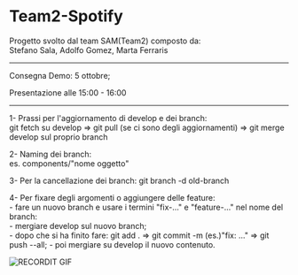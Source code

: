 # Team2-Spotify
<p>Progetto svolto dal team SAM(Team2) composto da:<br>
Stefano Sala, Adolfo Gomez, Marta Ferraris</p>

<hr/>

Consegna Demo: 5 ottobre;
<p>Presentazione alle 15:00 - 16:00</p>

<hr/>

<p>1- Prassi per l'aggiornamento di develop e dei branch:<br/>
git fetch su develop => 
git pull (se ci sono degli aggiornamenti) => 
git merge develop sul proprio branch</p>

<p>2- Naming dei branch:<br/>
  es. components/"nome oggetto"</p> 
  
<p>3- Per la cancellazione dei branch: git branch -d old-branch</p>

<p>4- Per fixare degli argomenti o aggiungere delle feature:<br/>
  - fare un nuovo branch e usare i termini "fix-..." e "feature-..." nel nome del branch:<br/>
  - mergiare develop sul nuovo branch;<br/>
  - dopo che si ha finito fare: git add . => git commit -m (es.)"fix: ..." => git push --all;
  - poi mergiare su develop il nuovo contenuto.</p>

![RECORDIT GIF](https://i.pinimg.com/originals/6c/90/28/6c90288d7e10d46d18895f17f420a92c.gif)

